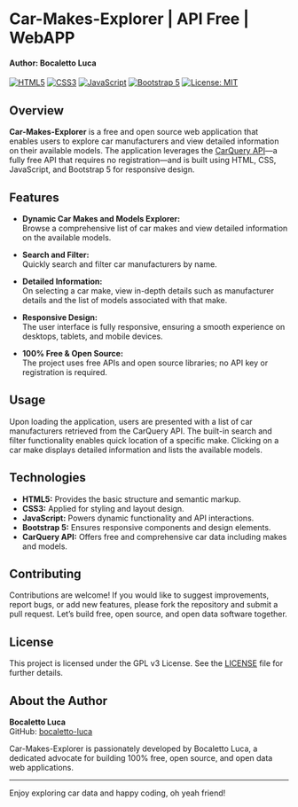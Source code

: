 # Car-Makes-Explorer | API Free | WebAPP
#### Author: Bocaletto Luca

[![HTML5](https://img.shields.io/badge/HTML5-E34F26.svg?style=flat)](https://developer.mozilla.org/en-US/docs/Web/HTML)
[![CSS3](https://img.shields.io/badge/CSS3-1572B6.svg?style=flat)](https://developer.mozilla.org/en-US/docs/Web/CSS)
[![JavaScript](https://img.shields.io/badge/JavaScript-F7DF1E.svg?style=flat)](https://developer.mozilla.org/en-US/docs/Web/JavaScript)
[![Bootstrap 5](https://img.shields.io/badge/Bootstrap-7952B3.svg?style=flat)](https://getbootstrap.com/)
[![License: MIT](https://img.shields.io/badge/License-MIT-yellow.svg)](LICENSE)

## Overview

**Car-Makes-Explorer** is a free and open source web application that enables users to explore car manufacturers and view detailed information on their available models. The application leverages the [CarQuery API](https://www.carqueryapi.com/)—a fully free API that requires no registration—and is built using HTML, CSS, JavaScript, and Bootstrap 5 for responsive design.

## Features

- **Dynamic Car Makes and Models Explorer:**  
  Browse a comprehensive list of car makes and view detailed information on the available models.

- **Search and Filter:**  
  Quickly search and filter car manufacturers by name.

- **Detailed Information:**  
  On selecting a car make, view in-depth details such as manufacturer details and the list of models associated with that make.

- **Responsive Design:**  
  The user interface is fully responsive, ensuring a smooth experience on desktops, tablets, and mobile devices.

- **100% Free & Open Source:**  
  The project uses free APIs and open source libraries; no API key or registration is required.

## Usage

Upon loading the application, users are presented with a list of car manufacturers retrieved from the CarQuery API. The built-in search and filter functionality enables quick location of a specific make. Clicking on a car make displays detailed information and lists the available models.

## Technologies

- **HTML5:** Provides the basic structure and semantic markup.
- **CSS3:** Applied for styling and layout design.
- **JavaScript:** Powers dynamic functionality and API interactions.
- **Bootstrap 5:** Ensures responsive components and design elements.
- **CarQuery API:** Offers free and comprehensive car data including makes and models.

## Contributing

Contributions are welcome! If you would like to suggest improvements, report bugs, or add new features, please fork the repository and submit a pull request. Let’s build free, open source, and open data software together.

## License

This project is licensed under the GPL v3 License. See the [LICENSE](LICENSE) file for further details.

## About the Author

**Bocaletto Luca**  
GitHub: [bocaletto-luca](https://github.com/bocaletto-luca)

Car-Makes-Explorer is passionately developed by Bocaletto Luca, a dedicated advocate for building 100% free, open source, and open data web applications.

---

Enjoy exploring car data and happy coding, oh yeah friend!
